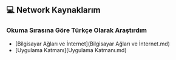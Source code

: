 ## 💻 Network Kaynaklarım

### Okuma Sırasına Göre Türkçe Olarak Araştırdım

- [Bilgisayar Ağları ve İnternet](Bilgisayar Ağları ve İnternet.md)
- [Uygulama Katmanı](Uygulama Katmanı.md)

